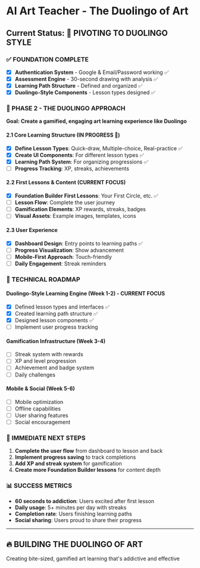 # AI Art Teacher - The Duolingo of Art

## Current Status: 🚀 PIVOTING TO DUOLINGO STYLE

### ✅ FOUNDATION COMPLETE
- [x] **Authentication System** - Google & Email/Password working ✅
- [x] **Assessment Engine** - 30-second drawing with analysis ✅
- [x] **Learning Path Structure** - Defined and organized ✅
- [x] **Duolingo-Style Components** - Lesson types designed ✅

### 🎯 PHASE 2 - THE DUOLINGO APPROACH
**Goal: Create a gamified, engaging art learning experience like Duolingo**

#### 2.1 Core Learning Structure (IN PROGRESS 🔄)
- [x] **Define Lesson Types**: Quick-draw, Multiple-choice, Real-practice ✅
- [x] **Create UI Components**: For different lesson types ✅
- [x] **Learning Path System**: For organizing progressions ✅
- [ ] **Progress Tracking**: XP, streaks, achievements

#### 2.2 First Lessons & Content (CURRENT FOCUS)
- [x] **Foundation Builder First Lessons**: Your First Circle, etc. ✅
- [ ] **Lesson Flow**: Complete the user journey
- [ ] **Gamification Elements**: XP rewards, streaks, badges
- [ ] **Visual Assets**: Example images, templates, icons

#### 2.3 User Experience
- [x] **Dashboard Design**: Entry points to learning paths ✅
- [ ] **Progress Visualization**: Show advancement
- [ ] **Mobile-First Approach**: Touch-friendly
- [ ] **Daily Engagement**: Streak reminders

### 🔧 TECHNICAL ROADMAP

#### Duolingo-Style Learning Engine (Week 1-2) - CURRENT FOCUS
- [x] Defined lesson types and interfaces ✅
- [x] Created learning path structure ✅
- [x] Designed lesson components ✅
- [ ] Implement user progress tracking

#### Gamification Infrastructure (Week 3-4)
- [ ] Streak system with rewards
- [ ] XP and level progression
- [ ] Achievement and badge system
- [ ] Daily challenges

#### Mobile & Social (Week 5-6)
- [ ] Mobile optimization
- [ ] Offline capabilities
- [ ] User sharing features
- [ ] Social encouragement

### 🚀 IMMEDIATE NEXT STEPS
1. **Complete the user flow** from dashboard to lesson and back
2. **Implement progress saving** to track completions
3. **Add XP and streak system** for gamification
4. **Create more Foundation Builder lessons** for content depth

### 📊 SUCCESS METRICS
- **60 seconds to addiction**: Users excited after first lesson
- **Daily usage**: 5+ minutes per day with streaks
- **Completion rate**: Users finishing learning paths
- **Social sharing**: Users proud to share their progress

---
## 🔥 BUILDING THE DUOLINGO OF ART
Creating bite-sized, gamified art learning that's addictive and effective